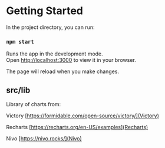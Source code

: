 # Getting Started 

In the project directory, you can run:

### `npm start`

Runs the app in the development mode.\
Open [http://localhost:3000](http://localhost:3000) to view it in your browser.

The page will reload when you make changes.

## src/lib

Library of charts from:

Victory
[https://formidable.com/open-source/victory/](Victory)

Recharts
[https://recharts.org/en-US/examples](Recharts)

Nivo
[https://nivo.rocks/](Nivo)
